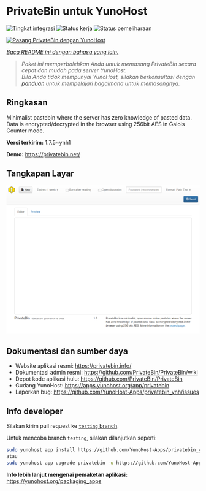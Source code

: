 <!--
N.B.: README ini dibuat secara otomatis oleh <https://github.com/YunoHost/apps/tree/master/tools/readme_generator>
Ini TIDAK boleh diedit dengan tangan.
-->

# PrivateBin untuk YunoHost

[![Tingkat integrasi](https://dash.yunohost.org/integration/privatebin.svg)](https://ci-apps.yunohost.org/ci/apps/privatebin/) ![Status kerja](https://ci-apps.yunohost.org/ci/badges/privatebin.status.svg) ![Status pemeliharaan](https://ci-apps.yunohost.org/ci/badges/privatebin.maintain.svg)

[![Pasang PrivateBin dengan YunoHost](https://install-app.yunohost.org/install-with-yunohost.svg)](https://install-app.yunohost.org/?app=privatebin)

*[Baca README ini dengan bahasa yang lain.](./ALL_README.md)*

> *Paket ini memperbolehkan Anda untuk memasang PrivateBin secara cepat dan mudah pada server YunoHost.*  
> *Bila Anda tidak mempunyai YunoHost, silakan berkonsultasi dengan [panduan](https://yunohost.org/install) untuk mempelajari bagaimana untuk memasangnya.*

## Ringkasan

Minimalist pastebin where the server has zero knowledge of pasted data. Data is encrypted/decrypted in the browser using 256bit AES in Galois Counter mode.


**Versi terkirim:** 1.7.5~ynh1

**Demo:** <https://privatebin.net/>

## Tangkapan Layar

![Tangkapan Layar pada PrivateBin](./doc/screenshots/bootstrap.png)

## Dokumentasi dan sumber daya

- Website aplikasi resmi: <https://privatebin.info/>
- Dokumentasi admin resmi: <https://github.com/PrivateBin/PrivateBin/wiki>
- Depot kode aplikasi hulu: <https://github.com/PrivateBin/PrivateBin>
- Gudang YunoHost: <https://apps.yunohost.org/app/privatebin>
- Laporkan bug: <https://github.com/YunoHost-Apps/privatebin_ynh/issues>

## Info developer

Silakan kirim pull request ke [`testing` branch](https://github.com/YunoHost-Apps/privatebin_ynh/tree/testing).

Untuk mencoba branch `testing`, silakan dilanjutkan seperti:

```bash
sudo yunohost app install https://github.com/YunoHost-Apps/privatebin_ynh/tree/testing --debug
atau
sudo yunohost app upgrade privatebin -u https://github.com/YunoHost-Apps/privatebin_ynh/tree/testing --debug
```

**Info lebih lanjut mengenai pemaketan aplikasi:** <https://yunohost.org/packaging_apps>
